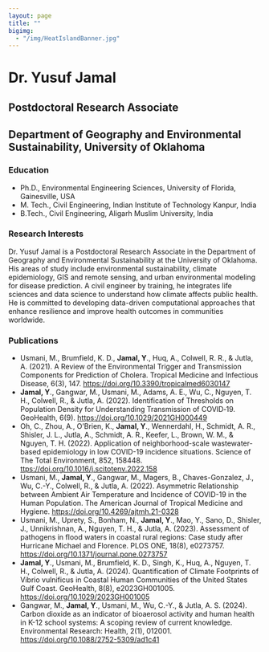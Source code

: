```yaml
---
layout: page
title: ""
bigimg: 
  - "/img/HeatIslandBanner.jpg"
---
```


# Dr. Yusuf Jamal
## Postdoctoral Research Associate
## Department of Geography and Environmental Sustainability, University of Oklahoma

### Education
- Ph.D., Environmental Engineering Sciences, University of Florida, Gainesville, USA
- M. Tech., Civil Engineering, Indian Institute of Technology Kanpur, India
- B.Tech., Civil Engineering, Aligarh Muslim University, India
	
### Research Interests
Dr. Yusuf Jamal is a Postdoctoral Research Associate in the Department of Geography and Environmental Sustainability at the University of Oklahoma. His areas of study include environmental sustainability, climate epidemiology, GIS and remote sensing, and urban environmental modeling for disease prediction. A civil engineer by training, he integrates life sciences and data science to understand how climate affects public health. He is committed to developing data-driven computational approaches that enhance resilience and improve health outcomes in communities worldwide.

### Publications
- Usmani, M., Brumfield, K. D., **Jamal, Y**., Huq, A., Colwell, R. R., & Jutla, A. (2021). A Review of the Environmental Trigger and Transmission Components for Prediction of Cholera. Tropical Medicine and Infectious Disease, 6(3), 147. <https://doi.org/10.3390/tropicalmed6030147>
- **Jamal, Y**., Gangwar, M., Usmani, M., Adams, A. E., Wu, C., Nguyen, T. H., Colwell, R., & Jutla, A. (2022). Identification of Thresholds on Population Density for Understanding Transmission of COVID‐19. GeoHealth, 6(9). <https://doi.org/10.1029/2021GH000449>
- Oh, C., Zhou, A., O’Brien, K., **Jamal, Y**., Wennerdahl, H., Schmidt, A. R., Shisler, J. L., Jutla, A., Schmidt, A. R., Keefer, L., Brown, W. M., & Nguyen, T. H. (2022). Application of neighborhood-scale wastewater-based epidemiology in low COVID-19 incidence situations. Science of The Total Environment, 852, 158448. <ttps://doi.org/10.1016/j.scitotenv.2022.158>
- Usmani, M., **Jamal, Y**., Gangwar, M., Magers, B., Chaves-Gonzalez, J., Wu, C.-Y., Colwell, R., & Jutla, A. (2022). Asymmetric Relationship between Ambient Air Temperature and Incidence of COVID-19 in the Human Population. The American Journal of Tropical Medicine and Hygiene. <https://doi.org/10.4269/ajtmh.21-0328>
- Usmani, M., Uprety, S., Bonham, N., **Jamal, Y**., Mao, Y., Sano, D., Shisler, J., Unnikrishnan, A., Nguyen, T. H., & Jutla, A. (2023). Assessment of pathogens in flood waters in coastal rural regions: Case study after Hurricane Michael and Florence. PLOS ONE, 18(8), e0273757. <https://doi.org/10.1371/journal.pone.0273757>
- **Jamal, Y**., Usmani, M., Brumfield, K. D., Singh, K., Huq, A., Nguyen, T. H., Colwell, R., & Jutla, A. (2024). Quantification of Climate Footprints of Vibrio vulnificus in Coastal Human Communities of the United States Gulf Coast. GeoHealth, 8(8), e2023GH001005. <https://doi.org/10.1029/2023GH001005>
- Gangwar, M., **Jamal, Y**., Usmani, M., Wu, C.-Y., & Jutla, A. S. (2024). Carbon dioxide as an indicator of bioaerosol activity and human health in K-12 school systems: A scoping review of current knowledge. Environmental Research: Health, 2(1), 012001. <https://doi.org/10.1088/2752-5309/ad1c41>
